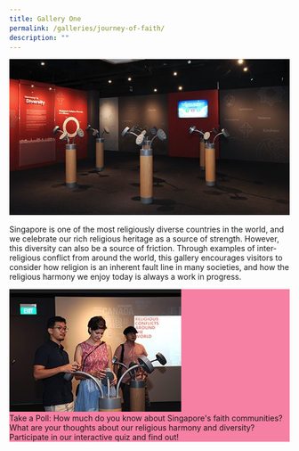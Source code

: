 ```yaml
---
title: Gallery One
permalink: /galleries/journey-of-faith/
description: ""
---
```


![GALLERY ONE: JOURNEY OF FAITH](/images/G1_1.jpg)

Singapore is one of the most religiously diverse countries in the world, and we celebrate our rich religious heritage as a source of strength. However, this diversity can also be a source of friction. Through examples of inter-religious conflict from around the world, this gallery encourages visitors to consider how religion is an inherent fault line in many societies, and how the religious harmony we enjoy today is always a work in progress.

<div class="row" style="background: #f680a3;">
<div class="col is-4"><img  src="/images/G1_highlights.jpg"/></div>
<div class="col is-8">Take a Poll: How much do you know about Singapore's faith communities? What are your thoughts about our religious harmony and diversity? Participate in our interactive quiz and find out!</div>
</div>